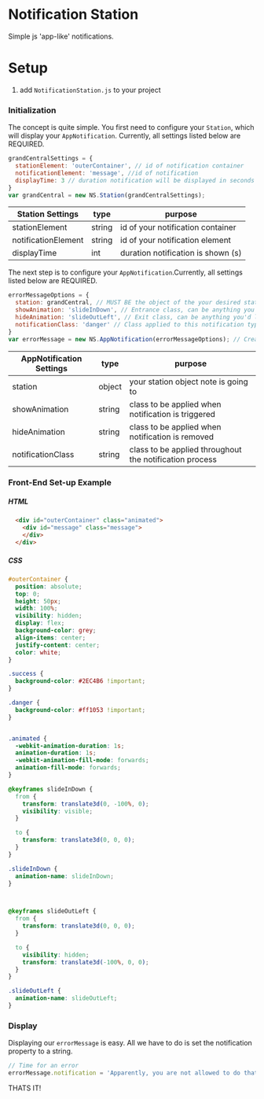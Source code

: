 # Notification Station

Simple js 'app-like' notifications. 

# Setup 

1. add ```NotificationStation.js``` to your project

### Initialization
The concept is quite simple. You first need to configure your ```Station```, which will display your ```AppNotification```. Currently, all settings listed below are REQUIRED. 

```javascript
grandCentralSettings = {
  stationElement: 'outerContainer', // id of notification container
  notificationElement: 'message', //id of notification 
  displayTime: 3 // duration notification will be displayed in seconds
}
var grandCentral = new NS.Station(grandCentralSettings);
```

| Station Settings        | type           | purpose  |
| ------------- |-------------| -----|
| stationElement     | string | id of your notification container |
| notificationElement      | string      |   id of your notification element |
| displayTime | int      | duration notification is shown (s) |

The next step is to configure your ```AppNotification```.Currently, all settings listed below are REQUIRED. 
```javascript
errorMessageOptions = {
  station: grandCentral, // MUST BE the object of the your desired station
  showAnimation: 'slideInDown', // Entrance class, can be anything you'd like
  hideAnimation: 'slideOutLeft', // Exit class, can be anything you'd like
  notificationClass: 'danger' // Class applied to this notification type
}
var errorMessage = new NS.AppNotification(errorMessageOptions); // Create new notification type, errorMessage
```
| AppNotification Settings        | type           | purpose  |
| ------------- |-------------| -----|
| station     | object | your station object note is going to |
| showAnimation      | string      |   class to be applied when notification is triggered |
| hideAnimation | string      | class to be applied when notification is removed |
| notificationClass | string      | class to be applied throughout the notification process |

### Front-End Set-up Example



##### HTML
```html
  <div id="outerContainer" class="animated">
    <div id="message" class="message">
    </div>
  </div>
```
##### CSS
```css
#outerContainer {
  position: absolute;
  top: 0;
  height: 50px;
  width: 100%;
  visibility: hidden;
  display: flex;
  background-color: grey;
  align-items: center;
  justify-content: center;
  color: white;
}

.success {
  background-color: #2EC4B6 !important;
}

.danger {
  background-color: #ff1053 !important;
}


.animated {
  -webkit-animation-duration: 1s;
  animation-duration: 1s;
  -webkit-animation-fill-mode: forwards;
  animation-fill-mode: forwards;
}

@keyframes slideInDown {
  from {
    transform: translate3d(0, -100%, 0);
    visibility: visible;
  }

  to {
    transform: translate3d(0, 0, 0);
  }
}

.slideInDown {
  animation-name: slideInDown;
}



@keyframes slideOutLeft {
  from {
    transform: translate3d(0, 0, 0);
  }

  to {
    visibility: hidden;
    transform: translate3d(-100%, 0, 0);
  }
}

.slideOutLeft {
  animation-name: slideOutLeft;
}
```

### Display
Displaying our ```errorMessage``` is easy. All we have to do is set the notification property to a string.
```javascript
// Time for an error
errorMessage.notification = 'Apparently, you are not allowed to do that';
```

THATS IT!



